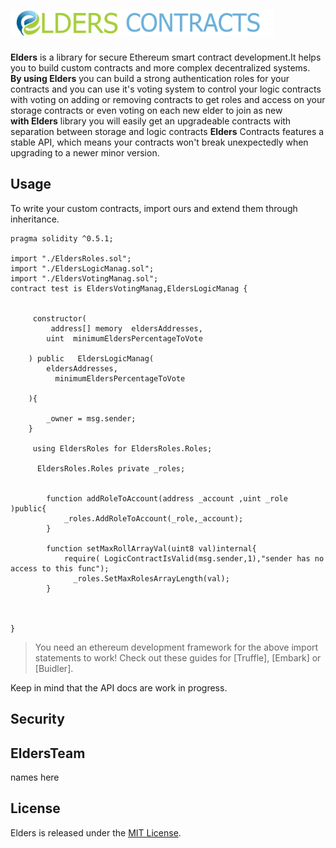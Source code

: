 
# <img src="logo.png" alt="EldersContracts" height="40px">



 **Elders**  is a library for secure Ethereum smart contract development.It helps you to build custom contracts and more complex decentralized systems.</br>
**By using Elders** you can build a strong authentication roles for your contracts and you can use it's voting system to control your logic
contracts with voting on adding or removing contracts to get roles and access on your storage contracts or even voting on each new elder to join as new </br>
**with Elders** library you will easily get an upgradeable contracts with separation between storage and logic contracts 
**Elders**  Contracts features a stable API, which means your contracts won't break unexpectedly when upgrading to a newer minor version.  

## Usage

To write your custom contracts, import ours and extend them through inheritance.

```solidity
pragma solidity ^0.5.1;

import "./EldersRoles.sol";
import "./EldersLogicManag.sol";
import "./EldersVotingManag.sol";
contract test is EldersVotingManag,EldersLogicManag {
    
    
     constructor(
         address[] memory  eldersAddresses,
        uint  minimumEldersPercentageToVote 
        
    ) public   EldersLogicManag(
        eldersAddresses,
          minimumEldersPercentageToVote 
       
    ){
        
        _owner = msg.sender; 
    }
    
     using EldersRoles for EldersRoles.Roles;
     
      EldersRoles.Roles private _roles;
      
       
        function addRoleToAccount(address _account ,uint _role )public{
            _roles.AddRoleToAccount(_role,_account);
        }
        
        function setMaxRollArrayVal(uint8 val)internal{
            require( LogicContractIsValid(msg.sender,1),"sender has no access to this func");
              _roles.SetMaxRolesArrayLength(val);
        }
        
        
      
}
```

> You need an ethereum development framework for the above import statements to work! Check out these guides for [Truffle], [Embark] or [Buidler].
 
 Keep in mind that the API docs are work in progress.

## Security

 
## EldersTeam

names here

## License

Elders is released under the [MIT License](LICENSE).

